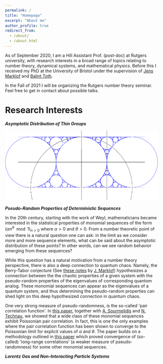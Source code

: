 ```yaml
---
permalink: /
title: "Homepage"
excerpt: "About me"
author_profile: true
redirect_from: 
  - /about/
  - /about.html
---
```


As of September 2020, I am a Hill Assistant Prof. (post-doc) at Rutgers university, with research interests in a broad range of topics relating to number theory, dynamical systems, and mathematical physics. Before this I received my PhD at the University of Bristol under the supervision of [Jens Marklof](https://people.maths.bris.ac.uk/~majm/home.html) and [Balint Toth](https://sites.google.com/view/balint-toth-math/home). 

In the Fall of 2021 I will be organizing the Rutgers number theory seminar. Feel free to get in contact about possible talks.

**Research Interests**
=====
***Asymptotic Distribution of Thin Groups***

![Apollonian](/images/Apollonian_2.png)





***Pseudo-Random Properties of Deterministic Sequences***

In the 20th century, starting with the work of Weyl, mathematicians became interested in the statistical properties of monomial sequences of the form $(\alpha n^\theta \mod 1 )_{n>0}$ where $\alpha >0$ and $\theta >0$. From a number theoretic point of view there is a natural question one can ask: in the limit as we consider more and more sequence elements, what can be said about the asymptotic distribution of these points? In other words, can we see random behavior emerging from these sequences?

While this question has a natural motivation from a number theory perspective, there is also a deep connection to quantum chaos. Namely, the Berry-Tabor conjecture (See [these notes](https://people.maths.bris.ac.uk/~majm/bib/3ecm.pdf) by [J. Marklof](https://people.maths.bris.ac.uk/~majm/home.html)) hypothesizes a connection between the the chaotic properties of a given system with the pseudo-random properties of the eigenvalues of corresponding quantom analog. These monomial sequences can appear as the eigenvalues of a quantum system, and thus determining the pseudo-random properties can shed light on this deep hypothesized connection in quantum chaos. 

One very strong measure of pseudo-randomness, is the so-called 'pair correlation function'. In [this paper](https://arxiv.org/abs/2106.09800), together with [A. Sourmelidis](https://www.math.tugraz.at/~sourmelidis/) and [N. Technau](https://sites.google.com/view/niclas-technaus-website), we showed that a wide class of these monomial sequences exhibit Poissonian pair correlation. In fact, this is one the only examples where the pair correlation function has been shown to converge to the Poissonian limit for explicit values of $\alpha$ and $\theta$. The paper builds on a methodology outlined in [this paper](https://arxiv.org/abs/2007.09292) which proved convergence of (so-called) 'long-range correlations' (a weaker measure of pseudo-randomness) for some other monomial sequences.

***Lorentz Gas and Non-Interacting Particle Systems***


